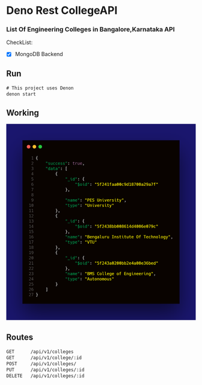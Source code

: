 # Deno Rest CollegeAPI

### List Of Engineering Colleges in Bangalore,Karnataka API

CheckList:

- [x] MongoDB Backend

## Run

```
# This project uses Denon
denon start
```

## Working

![DemoLOLxD](resources/MONGO.png "APICall Demo")

## Routes

```
GET      /api/v1/colleges 
GET      /api/v1/college/:id
POST     /api/v1/colleges/ 
PUT      /api/v1/colleges/:id
DELETE   /api/v1/colleges/:id
```
